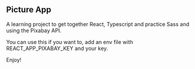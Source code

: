 ## Picture App

A learning project to get together React, Typescript and practice Sass and using the Pixabay API.

You can use this if you want to, add an env file with REACT_APP_PIXABAY_KEY and your key.

Enjoy!
